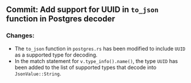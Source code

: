 ## Commit: Add support for UUID in `to_json` function in Postgres decoder

### Changes:
- The `to_json` function in `postgres.rs` has been modified to include `UUID` as a supported type for decoding.
- In the match statement for `v.type_info().name()`, the type `UUID` has been added to the list of supported types that decode into `JsonValue::String`.